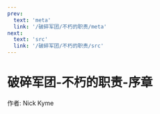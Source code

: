 ```yaml
---
prev:
  text: 'meta'
  link: '/破碎军团/不朽的职责/meta'
next:
  text: 'src'
  link: '/破碎军团/不朽的职责/src'
---
```


# 破碎军团-不朽的职责-序章

作者: Nick Kyme


